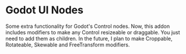 # Godot UI Nodes
Some extra functionality for Godot's Control nodes. Now, this addon includes modifiers to make any Control resizeable or draggable. You just need to add them as children. In the future, I plan to make Croppable, Rotateable, Skewable and FreeTransform modifiers.
